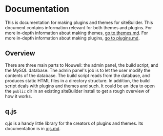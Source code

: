 # Documentation
This is documentation for making plugins and themes for siteBuilder. This document contains information relevant for both themes and plugins. For more in-depth information about making themes, [go to themes.md](https://github.com/mortie/nouwell/blob/Stable/docs/themes.md). For more in-depth information about making plugins, [go to plugins.md](https://github.com/mortie/nouwell/blob/Stable/docs/plugin.md).

## Overview
There are three main parts to Nouwell: the admin panel, the build script, and the MySQL database. The admin panel's job is to let the user modify the contents of the database. The build script reads from the database, and produces static HTML files in a directory structure. In addition, the build script deals with plugins and themes and such. It could be an idea to open the `public` dir in an existing siteBuilder install to get a rough overview of how it works.

## q.js
q.js is a handy little library for the creators of plugins and themes. Its documentation is in [qjs.md](https://github.com/mortie/nouwell/blob/Stable/docs/qjs.md).
